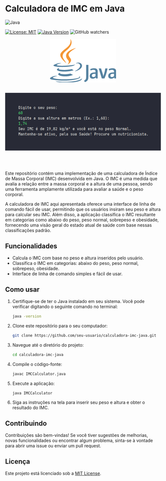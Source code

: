 # Calculadora de IMC em Java

![Java](https://img.shields.io/badge/java-%23ED8B00.svg?style=for-the-badge&logo=openjdk&logoColor=white)

[![License: MIT](https://img.shields.io/badge/License-MIT-yellow.svg)](https://opensource.org/licenses/MIT)
[![Java Version](https://img.shields.io/badge/Java-8%2B-blue)](https://www.java.com/)
![GitHub watchers](https://img.shields.io/github/watchers/rodrigoborge/calculadora-imc-java)

<div align="center">

![Java](img/java-logo.png)<br><br>

![Resultado](img/imc-result.png)

</div><br><br>


Este repositório contém uma implementação de uma calculadora de Índice de Massa Corporal (IMC) desenvolvida em Java. O IMC é uma medida que avalia a relação entre a massa corporal e a altura de uma pessoa, sendo uma ferramenta amplamente utilizada para avaliar a saúde e o peso corporal.

A calculadora de IMC aqui apresentada oferece uma interface de linha de comando fácil de usar, permitindo que os usuários insiram seu peso e altura para calcular seu IMC. Além disso, a aplicação classifica o IMC resultante em categorias como abaixo do peso, peso normal, sobrepeso e obesidade, fornecendo uma visão geral do estado atual de saúde com base nessas classificações padrão.

## Funcionalidades

- Calcula o IMC com base no peso e altura inseridos pelo usuário.
- Classifica o IMC em categorias: abaixo do peso, peso normal, sobrepeso, obesidade.
- Interface de linha de comando simples e fácil de usar.

## Como usar

1. Certifique-se de ter o Java instalado em seu sistema. Você pode verificar digitando o seguinte comando no terminal:

    ```bash
    java -version
    ```

2. Clone este repositório para o seu computador:

    ```bash
    git clone https://github.com/seu-usuario/calculadora-imc-java.git
    ```

3. Navegue até o diretório do projeto:

    ```bash
    cd calculadora-imc-java
    ```

4. Compile o código-fonte:

    ```bash
    javac IMCCalculator.java
    ```

5. Execute a aplicação:

    ```bash
    java IMCCalculator
    ```

6. Siga as instruções na tela para inserir seu peso e altura e obter o resultado do IMC.

## Contribuindo

Contribuições são bem-vindas! Se você tiver sugestões de melhorias, novas funcionalidades ou encontrar algum problema, sinta-se à vontade para abrir uma issue ou enviar um pull request.

## Licença

Este projeto está licenciado sob a [MIT License](LICENSE).
